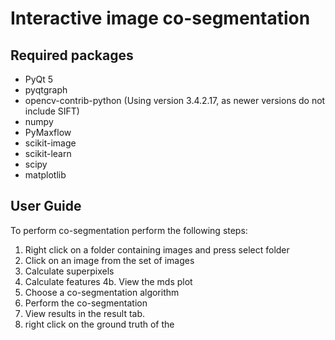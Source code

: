 # Interactive image co-segmentation
## Required packages
* PyQt 5
* pyqtgraph
* opencv-contrib-python (Using version 3.4.2.17, as newer versions do not include SIFT)
* numpy
* PyMaxflow
* scikit-image
* scikit-learn
* scipy
* matplotlib
## User Guide
To perform co-segmentation perform the following steps:
1. Right click on a folder containing images and press select folder
2. Click on an image from the set of images
3. Calculate superpixels
4. Calculate features
  4b. View the mds plot
5. Choose a co-segmentation algorithm
6. Perform the co-segmentation
7. View results in the result tab.
8. right click on the ground truth of the 
